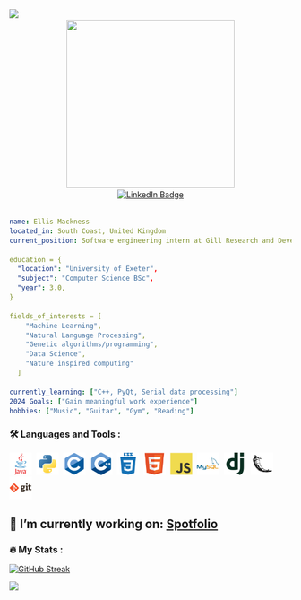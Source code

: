 <img src="https://camo.githubusercontent.com/82e15927fe3a779d5bb243ed93d85f49768667c7251d713991e67888e522f207/68747470733a2f2f63617073756c652d72656e6465722e76657263656c2e6170702f6170693f747970653d776176696e6726636f6c6f723d6772616469656e7426746578743d48656c6c6f21266865696768743d3130302673656374696f6e3d686561646572" data-canonical-src="https://capsule-render.vercel.app/api?type=waving&amp;color=gradient&amp;text=Hello!&amp;height=100&amp;section=header" style="max-width: 100%;">
<div id='header' align='center'>
  <img class='animated-gif' src='https://media.giphy.com/media/v1.Y2lkPTc5MGI3NjExbnR0MzF3bG80cnhrd3JyZHpicmhoa2xhdnF2eDR5ODBlNHU1bWVrcSZlcD12MV9pbnRlcm5hbF9naWZfYnlfaWQmY3Q9cw/1dr2kog5CiGeGmDH4E/giphy.gif' width='300' height='300'>
</img>
    <div id="badges">
    <a href="https://www.linkedin.com/in/ellis-mackness">
      <img src="https://img.shields.io/badge/LinkedIn-blue?style=for-the-badge&logo=linkedin&logoColor=white" alt="LinkedIn Badge"/>
    </a>
  </div>
  <img src="https://komarev.com/ghpvc/?username=ellisss04&style=flat-square&color=blue" alt=""/>
</div>


```yaml
name: Ellis Mackness
located_in: South Coast, United Kingdom
current_position: Software engineering intern at Gill Research and Development ltd.

education = {
  "location": "University of Exeter",
  "subject": "Computer Science BSc",
  "year": 3.0,
}

fields_of_interests = [
    "Machine Learning",
    "Natural Language Processing",
    "Genetic algorithms/programming",
    "Data Science",
    "Nature inspired computing"
  ]
 
currently_learning: ["C++, PyQt, Serial data processing"]
2024 Goals: ["Gain meaningful work experience"]
hobbies: ["Music", "Guitar", "Gym", "Reading"]
```

### :hammer_and_wrench: Languages and Tools : 

<div>
  <img src="https://github.com/devicons/devicon/blob/master/icons/java/java-original-wordmark.svg" title="Java" alt="Java" width="40" height="40"/>&nbsp;
  <img src="https://github.com/devicons/devicon/blob/master/icons/python/python-original.svg" title="Python" alt="Python" width="40" height="40"/>&nbsp;
  <img src="https://github.com/devicons/devicon/blob/master/icons/c/c-original.svg" title="C" alt="C" width="40" height="40"/>&nbsp;
  <img src="https://github.com/devicons/devicon/blob/master/icons/cplusplus/cplusplus-original.svg" title="C++" alt="C++" width="40" height="40"/>&nbsp;
  <img src="https://github.com/devicons/devicon/blob/master/icons/css3/css3-plain-wordmark.svg"  title="CSS3" alt="CSS" width="40" height="40"/>&nbsp;
  <img src="https://github.com/devicons/devicon/blob/master/icons/html5/html5-original.svg" title="HTML5" alt="HTML" width="40" height="40"/>&nbsp;
  <img src="https://github.com/devicons/devicon/blob/master/icons/javascript/javascript-original.svg" title="JavaScript" alt="JavaScript" width="40" height="40"/>&nbsp;
  <img src="https://github.com/devicons/devicon/blob/master/icons/mysql/mysql-original-wordmark.svg" title="MySQL"  alt="MySQL" width="40" height="40"/>&nbsp;
  <img src="https://github.com/devicons/devicon/blob/master/icons/django/django-plain.svg" title="Django"  alt="Django" width="40" height="40"/>&nbsp;
  <img src="https://github.com/devicons/devicon/blob/master/icons/flask/flask-original.svg" title="Flask"  alt="Flask" width="40" height="40"/>&nbsp;
  <img src="https://github.com/devicons/devicon/blob/master/icons/git/git-original-wordmark.svg" title="Git" **alt="Git" width="40" height="40"/>
</div>

## 🔭 I’m currently working on: [Spotfolio](https://github.com/ellisss04/Spotify_Portfolio)


### :fire: My Stats :
[![GitHub Streak](http://github-readme-streak-stats.herokuapp.com?user=ellisss04&theme=dark&background=000000)](https://git.io/streak-stats)

<img src="https://camo.githubusercontent.com/c27faf5c5f503dae2aadda8171178a26d0b35072e175f8c2dbb98737bc1a7eea/68747470733a2f2f63617073756c652d72656e6465722e76657263656c2e6170702f6170693f747970653d776176696e6726636f6c6f723d6772616469656e74266865696768743d3130302673656374696f6e3d666f6f746572" data-canonical-src="https://capsule-render.vercel.app/api?type=waving&amp;color=gradient&amp;height=100&amp;section=footer" style="max-width: 100%;">
